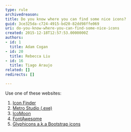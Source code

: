 ```yaml
---
type: rule
archivedreason: 
title: Do you know where you can find some nice icons?
guid: 3ce325da-c724-4915-bd20-82dd98ffe069
uri: do-you-know-where-you-can-find-some-nice-icons
created: 2015-12-18T12:57:53.0000000Z
authors:
- id: 1
  title: Adam Cogan
- id: 20
  title: Rebecca Liu
- id: 16
  title: Tiago Araujo
related: []
redirects: []

---
```


Use one of these websites:

1. [Icon Finder](http&#58;//www.iconfinder.com/)
2. [Metro Studio (.exe)](http&#58;//www.syncfusion.com/downloads/metrostudio)
3. [IcoMoon](http&#58;//icomoon.io/)
4. [FontAwesome](http&#58;//fontawesome.io/)
5. [Glyphicons a.k.a Bootstrap icons](http&#58;//glyphicons.com/)


<!--endintro-->
